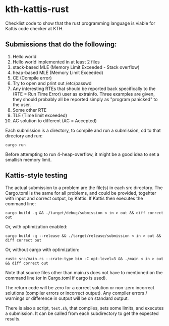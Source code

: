 # kth-kattis-rust
Checklist code to show that the rust programming language is viable for Kattis code checker at KTH.

##  Submissions that do the following:
1. Hello world
2. Hello world implemented in at least 2 files
3. stack-based MLE (Memory Limit Exceeded - Stack overflow)
4. heap-based MLE (Memory Limit Exceeded)
5. CE (Compile error)
6. Try to open and print out /etc/passwd
7. Any interesting RTEs that should be reported back specifically to the (RTE = Run Time Error) user as extrainfo.  Three examples are given, they should probably all be reported simply as "program panicked" to the user.
8. Some other RTE
9. TLE (Time limit exceeded)
10. AC solution to different (AC = Accepted)

Each submission is a directory, to compile and run a submission, cd to
that directory and run:

    cargo run

Before attempting to run 4-heap-overflow, it might be a good idea to
set a smallish memory limit.

## Kattis-style testing

The actual submission to a problem are the file(s) in each src
directory.  The Cargo.toml is the same for all problems, and could be
provided, togehter with input and correct output, by Kattis. If Kattis
then executes the command line:

    cargo build -q && ./target/debug/submission < in > out && diff correct out

Or, with optimization enabled:

    cargo build -q --release && ./target/release/submission < in > out && diff correct out

Or, without cargo with optimization:

    rustc src/main.rs --crate-type bin -C opt-level=3 && ./main < in > out && diff correct out

Note that source files other than main.rs does not have to mentioned
on the command line (or in Cargo.toml if cargo is used).

The return code will be zero for a correct solution or non-zero
incorrect solutions (compiler errors or incorrect output).  Any
compiler errors / warnings or difference in output will be on standard
output.

There is also a script, `test.sh`, that compiles, sets some limits,
and executes a submission.
It can be called from each subdirectory to get the expected results.

